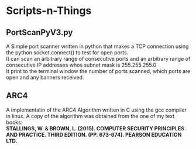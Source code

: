 # Scripts-n-Things
<h2> PortScanPyV3.py</h2>
A Simple port scanner written in python that makes a TCP connection using the python socket.connect() to test for open ports.<br>
It can scan an arbitrary range of consecutive ports and an arbitrary range of consecutive IP addresses whos subnet mask is 255.255.255.0<br>
It print to the terminal window the number of ports scanned, which ports are open and any banners received.
<p>
<p>
<h2>ARC4</h2>
A implementatin of the ARC4 Algorithm written in C using the gcc compiler in linux. A copy of the algorithm was obtained from the one of my text books:<br>
<b>STALLINGS, W. & BROWN, L. (2015). COMPUTER SECURITY PRINCIPLES AND PRACTICE. THIRD EDITION. (PP. 673-674).  PEARSON EDUCATION LTD.
